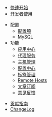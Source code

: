 <!-- docs/_sidebar.md -->

+ [快速开始](zh-cn/start/快速开始)
+ [开发者使用](zh-cn/start/开发者使用)
* 配置
  + [配置项](zh-cn/configuration/envConfig)
  + [MySQL](zh-cn/configuration/mysql)
* 功能
  + [应用中心](zh-cn/guide/应用中心)
  + [代理服务](zh-cn/guide/代理服务)
  + [主机管理](zh-cn/guide/主机管理)
  + [配置中心](zh-cn/guide/配置中心)
  + [标签管理](zh-cn/guide/标签管理)
  + [Remote Hosts](zh-cn/guide/RemoteHosts)
  + [文章订阅](zh-cn/guide/文章订阅)
  + [意见反馈](zh-cn/guide/意见反馈)
+ [贡献指南](zh-cn/other/贡献者文档)
+ [ChangeLog](zh-cn/other/CHANGELOG)
